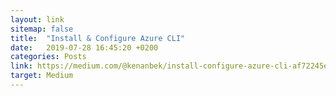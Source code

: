 ```yaml
---
layout: link
sitemap: false
title:  "Install & Configure Azure CLI"
date:   2019-07-28 16:45:20 +0200
categories: Posts
link: https://medium.com/@kenanbek/install-configure-azure-cli-af72245ee07c
target: Medium
---
```

